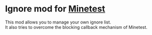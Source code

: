 # Ignore mod for [Minetest](https://minetest.net)

This mod allows you to manage your own ignore list.   
It also tries to overcome the blocking callback mechanism of Minetest.
